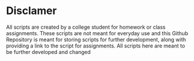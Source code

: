 # Disclamer
All scripts are created by a college student for homework or class assignments. 
These scripts are not meant for everyday use and this Github Repository is meant for storing scripts for further development, along with providing a link to the script for assignments.
All scripts here are meant to be further developed and changed 
